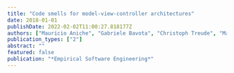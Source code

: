 ```yaml
---
title: "Code smells for model-view-controller architectures"
date: 2018-01-01
publishDate: 2022-02-02T11:00:27.818177Z
authors: ["Maurı́cio Aniche", "Gabriele Bavota", "Christoph Treude", "Marco Aurélio Gerosa", "Arie van Deursen"]
publication_types: ["2"]
abstract: ""
featured: false
publication: "*Empirical Software Engineering*"
---
```


